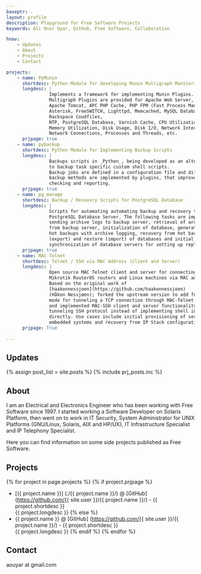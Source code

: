 ```yaml
---
baseptr: .
layout: profile
description: Playground for Free Software Projects
keywords: Ali Onur Uyar, GitHub, Free Software, Collaboration

hnav:
    - Updates
    - About
    - Projects
    - Contact

projects:
    - name: PyMunin
      shortdesc: Python Module for developing Munin Multigraph Monitoring Plugins
      longdesc: |
                Implements a framework for implementing Munin Plugins.
                Multigraph Plugins are provided for Apache Web Server, 
                Apache Tomcat, APC PHP Cache, PHP FPM (Fast Process Manager), 
                Asterisk, FreeSWITCH, Lighttpd, Memcached, MySQL Database, Nginx,
                Rackspace Coudfiles, 
                NTP, PostgreSQL Database, Varnish Cache, CPU Utilization, 
                Memory Utilization, Disk Usage, Disk I/O, Network Interfaces, 
                Network Connections, Processes and Threads, etc.
      prjpage: true
    - name: pybackup
      shortdesc: Python Module for Implementing Backup Scripts
      longdesc: |
                Backups scripts in _Python_, being developed as an alternative 
                to backup task specific custom shell scripts.
                Backup jobs are defined in a configuration file and different 
                backup methods are implemented by plugins, that improve on error 
                checking and reporting.
      prjpage: true
    - name: pg_manage
      shortdesc: Backup / Recovery Scripts for PostgreSQL Database
      longdesc: |
                Scripts for automating automating backup and recovery tasks for 
                PostgreSQL Database Server. The following tasks are implemented: 
                sending archive logs to backup server, retrieval of archive logs 
                from backup server, initialization of database, generation of 
                hot backups with archive logging, recovery from hot backup, dump
                (export) and restore (import) of databases and initial 
                synchronization of database servers for setting up replication.
      prjpage: true
    - name: MAC-Telnet
      shortdesc: Telnet / SSH via MAC Address (Client and Server)
      longdesc: |
                Open source MAC Telnet client and server for connecting to 
                Mikrotik RouterOS routers and Linux machines via MAC address. 
                Based on the original work of 
                [haakonnessjoen](https://github.com/haakonnessjoen) 
                (Håkon Nessjøen); forked the upstream version to add forwarding 
                mode for tunneling a TCP connection through MAC-Telnet protocol, 
                and implemented MAC-SSH client and server functionality for 
                tunneling SSH protocol instead of implementing shell interface 
                directly. Use cases include initial provisioning of servers and 
                embedded systems and recovery from IP Stack configuration errors.
      prjpage: True
	
---
```



Updates
-------

{% assign post_list = site.posts %}
{% include prj_posts.inc %}


About
-----

I am an Electrical and Electronics Engineer who has been working with Free 
Software since 1997. I started working a Software Developer on Solaris Platform,
then went on to work in IT Security, System Administrator for UNIX Platforms
(GNU/Linux, Solaris, AIX and HP/UX), IT Infrastructure Specialist and 
IP Telephony Specialist.

Here you can find information on some side projects published as Free Software.


Projects
--------

{% for project in page.projects %}
{% if project.prjpage %}
* [{{ project.name }}] (./{{ project.name }}/)
  @ [GitHub] (https://github.com/{{ site.user }}/{{ project.name }}/) - {{ project.shortdesc }}
  <br>{{ project.longdesc }}
{% else %}
* {{ project.name }}
  @ [GitHub] (https://github.com/{{ site.user }}/{{ project.name }}/) - {{ project.shortdesc }}
  <br>{{ project.longdesc }}
{% endif %}
{% endfor %}


Contact
-------

aouyar at gmail.com